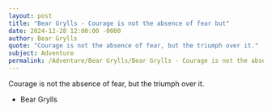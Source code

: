 ```yaml
---
layout: post
title: "Bear Grylls - Courage is not the absence of fear but"
date: 2024-12-28 12:00:00 -0000
author: Bear Grylls
quote: "Courage is not the absence of fear, but the triumph over it."
subject: Adventure
permalink: /Adventure/Bear Grylls/Bear Grylls - Courage is not the absence of fear but
---
```


Courage is not the absence of fear, but the triumph over it.

- Bear Grylls
